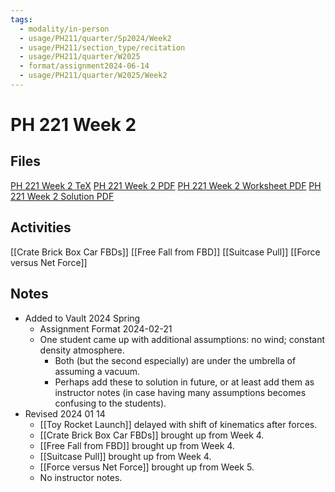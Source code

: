 ```yaml
---
tags:
  - modality/in-person
  - usage/PH211/quarter/Sp2024/Week2
  - usage/PH211/section_type/recitation
  - usage/PH211/quarter/W2025
  - format/assignment2024-06-14
  - usage/PH211/quarter/W2025/Week2
---
```

# PH 221 Week 2
## Files
[PH 221 Week 2 TeX](211/Recitation/Week_2/PH_221_Week_2.tex)
[PH 221 Week 2 PDF](211/Recitation/Week_2/PH_221_Week_2.pdf)
[PH 221 Week 2 Worksheet PDF](211/Recitation/Week_2/PH_221_Week_2-Worksheet.pdf)
[PH 221 Week 2 Solution PDF](211/Recitation/Week_2/PH_221_Week_2-Solution.pdf)
## Activities
[[Crate Brick Box Car FBDs]]
[[Free Fall from FBD]]
[[Suitcase Pull]]
[[Force versus Net Force]]
## Notes
* Added to Vault 2024 Spring
	* Assignment Format 2024-02-21
	* One student came up with additional assumptions: no wind; constant density atmosphere.
		* Both (but the second especially) are under the umbrella of assuming a vacuum.
		* Perhaps add these to solution in future, or at least add them as instructor notes (in case having many assumptions becomes confusing to the students).
* Revised 2024 01 14
	* [[Toy Rocket Launch]] delayed with shift of kinematics after forces.
	* [[Crate Brick Box Car FBDs]] brought up from Week 4.
	* [[Free Fall from FBD]] brought up from Week 4.
	* [[Suitcase Pull]] brought up from Week 4.
	* [[Force versus Net Force]] brought up from Week 5.
	* No instructor notes.